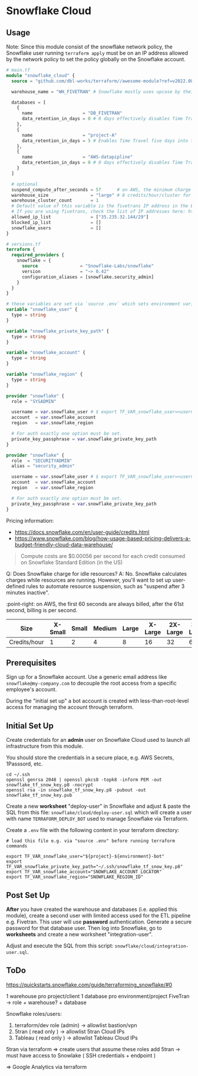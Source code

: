 # Snowflake Cloud

## Usage

Note: Since this module consist of the snowflake network policy, the Snowflake user running `terraform apply` must be on an IP address allowed by the network policy to set the policy globally on the Snowflake account.

```terraform
# main.tf
module "snowflake_cloud" {
  source = "github.com/dbl-works/terraform//awesome-module?ref=v2022.08.05"

  warehouse_name = "WH_FIVETRAN" # Snowflake mostly uses upcase by their convention

  databases = [
    {
      name                   = "DB_FIVETRAN"
      data_retention_in_days = 0 # 0 days effectively disables Time Travel.
    },
    {
      name                   = "project-A"
      data_retention_in_days = 5 # Enables Time Travel five days into the past.
    },
    {
      name                   = "AWS-datapipline"
      data_retention_in_days = 0 # 0 days effectively disables Time Travel.
    }
  ]

  # optional
  suspend_compute_after_seconds = 57      # on AWS, the minimum charge is 60 seconds
  warehouse_size                = "large" # 8 credits/hour/cluster for "large"
  warehouse_cluster_count       = 1
  # Default value of this variable is the fivetrans IP address in the EU region + using GCP as cloud provider
  # If you are using fivetrans, check the list of IP addresses here: https://fivetran.com/docs/getting-started/ips#euregions
  allowed_ip_list               = ["35.235.32.144/29"]
  blocked_ip_list               = []
  snowflake_users               = []
}
```

```terraform
# versions.tf
terraform {
  required_providers {
    snowflake = {
      source                = "Snowflake-Labs/snowflake"
      version               = "~> 0.42"
      configuration_aliases = [snowflake.security_admin]
    }
  }
}

# these variables are set via `source .env` which sets environment variables.
variable "snowflake_user" {
  type = string
}

variable "snowflake_private_key_path" {
  type = string
}

variable "snowflake_account" {
  type = string
}

variable "snowflake_region" {
  type = string
}

provider "snowflake" {
  role = "SYSADMIN"

  username = var.snowflake_user # $ export TF_VAR_snowflake_user=<username>
  account  = var.snowflake_account
  region   = var.snowflake_region

  # For auth exactly one option must be set.
  private_key_passphrase = var.snowflake_private_key_path
}

provider "snowflake" {
  role  = "SECURITYADMIN"
  alias = "security_admin"

  username = var.snowflake_user # $ export TF_VAR_snowflake_user=<username>
  account  = var.snowflake_account
  region   = var.snowflake_region

  # For auth exactly one option must be set.
  private_key_passphrase = var.snowflake_private_key_path
}
```


Pricing information:
* https://docs.snowflake.com/en/user-guide/credits.html
* https://www.snowflake.com/blog/how-usage-based-pricing-delivers-a-budget-friendly-cloud-data-warehouse/

> Compute costs are $0.00056 per second for each credit consumed on Snowflake Standard Edition (in the US)

Q: Does Snowflake charge for idle resources?
A: No. Snowflake calculates charges while resources are running. However, you'll want to set up user-defined rules to automate resource suspension, such as "suspend after 3 minutes inactive".

:point-right: on AWS, the first 60 seconds are always billed, after the 61st second, billing is per second.


| Size         | X-Small | Small | Medium | Large | X-Large | 2X-Large | 3X-Large | 4X-Large |
|--------------|---------|-------|--------|-------|---------|----------|----------|----------|
| Credits/hour | 1       | 2     | 4      | 8     | 16      | 32       | 64       | 128      |



## Prerequisites

Sign up for a Snowflake account. Use a generic email address like `snowflake@my-company.com` to decouple the root access from a specific employee's account.

During the "initial set up" a bot account is created with less-than-root-level access for managing the account through terraform.



## Initial Set Up
Create credentials for an **admin** user on Snowflake Cloud used to launch all infrastructure from this module.

You should store the credentials in a secure place, e.g. AWS Secrets, 1Passsord, etc.

```shell
cd ~/.ssh
openssl genrsa 2048 | openssl pkcs8 -topk8 -inform PEM -out snowflake_tf_snow_key.p8 -nocrypt
openssl rsa -in snowflake_tf_snow_key.p8 -pubout -out snowflake_tf_snow_key.pub
```

Create a new **worksheet** "deploy-user" in Snowflake and adjust & paste the SQL from this file: `snowflake/cloud/deploy-user.sql` which will create a user with name `TERRAFORM_DEPLOY_BOT` used to manage Snowflake via Terraform.

Create a `.env` file with the following content in your terraform directory:

```shell
# load this file e.g. via "source .env" before running terraform commands

export TF_VAR_snowflake_user="${project}-${environment}-bot"
export TF_VAR_snowflake_private_key_path="~/.ssh/snowflake_tf_snow_key.p8"
export TF_VAR_snowflake_account="SNOWFLAKE_ACCOUNT_LOCATOR"
export TF_VAR_snowflake_region="SNOWFLAKE_REGION_ID"
```


## Post Set Up
**After** you have created the warehouse and databases (i.e. applied this module), create a second user with limited access used for the ETL pipeline e.g. Fivetran.
This user will use **password** authentication. Generate a secure password for that database user.
Then log into Snowflake, go to **worksheets** and create a new worksheet "integration-user".

Adjust and execute the SQL from this script: `snowflake/cloud/integration-user.sql`.


## ToDo
https://quickstarts.snowflake.com/guide/terraforming_snowflake/#0


1 warehouse pro project/client
1 database pro environment/project
FiveTran -> role + warehouse? + database

Snowflake roles/users:
1) terraform/dev role (admin) -> allowlist bastion/vpn
2) 5tran ( read only ) -> allowlist 5tran Cloud IPs
3) Tableau ( read only ) -> allowlist Tableau Cloud IPs


5tran via terraform
=> create users that assume these roles
add 5tran -> must have access to Snowlake ( SSH credentials + endpoint )


=> Google Analytics via terraform

